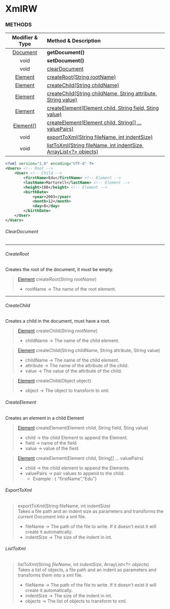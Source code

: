 # XmlRW

### METHODS
|                                           Modifier & Type                                           | Method & Description                                                           |
|:---------------------------------------------------------------------------------------------------:|:-------------------------------------------------------------------------------|
|  [Document](https://docs.oracle.com/en/java/javase/17/docs/api/java.xml/org/w3c/dom/Document.html)  | **getDocument()**                                                              |
|                                                void                                                 | **setDocument()**                                                              |
|                                                void                                                 | [clearDocument](#cleardocument)                                                |
|   [Element](https://docs.oracle.com/en/java/javase/17/docs/api/java.xml/org/w3c/dom/Element.html)   | [createRoot(String rootName)](#createroot)                                     |
|   [Element](https://docs.oracle.com/en/java/javase/17/docs/api/java.xml/org/w3c/dom/Element.html)   | [createChild(String childName)](#createchild)                                  |
|   [Element](https://docs.oracle.com/en/java/javase/17/docs/api/java.xml/org/w3c/dom/Element.html)   | [createChild(String childName, String attribute, String value)](#createchild)  |
|   [Element](https://docs.oracle.com/en/java/javase/17/docs/api/java.xml/org/w3c/dom/Element.html)   | [createElement(Element child, String field, Sting value)](#createelement)      |
| [Element\[\]](https://docs.oracle.com/en/java/javase/17/docs/api/java.xml/org/w3c/dom/Element.html) | [createElement(Element child, String[] ... valuePairs)](#createelement)        |
|                                                void                                                 | [exportToXml(String fileName, int indentSize)](#exporttoxml)                   |
|                                                void                                                 | [listToXml(String fileName, int indentSize, ArrayList<?> objects)](#listtoxml) |
```xml
<?xml version="1.0" encoding="UTF-8" ?>
<Users> <!-- Root -->
    <User> <!-- Child -->
        <firstName>Edu</firstName> <!-- Element -->
        <lastName>Martorell</lastName> <!-- Element -->
        <height>188</height> <!-- Element -->
        <birthDate>
            <year>2003</year>
            <month>12</month>
            <day>8</day>
        </birthDate>
    </User>
</Users>
```
###### ClearDocument

---
###### CreateRoot 
Creates the root of the document, it must be empty.
> [Element](https://docs.oracle.com/en/java/javase/17/docs/api/java.xml/org/w3c/dom/Element.html) createRoot(String _rootName_)<br>
> * rootName -> The name of the root element.
---
###### CreateChild
Creates a child in the document, must have a root.
> [Element](https://docs.oracle.com/en/java/javase/17/docs/api/java.xml/org/w3c/dom/Element.html) createChild(String _rootName_)<br>
> * childName -> The name of the child element.

> [Element](https://docs.oracle.com/en/java/javase/17/docs/api/java.xml/org/w3c/dom/Element.html) createChild(String childName, String attribute, String value) <br>
> * childName -> The name of the child element.
> * attribute -> The name of the attribute of the child.
> * value -> The value of the attribute of the child.

> [Element](https://docs.oracle.com/en/java/javase/17/docs/api/java.xml/org/w3c/dom/Element.html) createChild(Object object) <br>
> * object -> The object to transform to xml.
###### CreateElement
Creates an element in a child Element
> [Element](https://docs.oracle.com/en/java/javase/17/docs/api/java.xml/org/w3c/dom/Element.html) createElement(Element child, String field, Sting value)
> * child -> the child Element to append the Element.
> * field -> name of the field
> * value -> value of the field

> [Element](https://docs.oracle.com/en/java/javase/17/docs/api/java.xml/org/w3c/dom/Element.html) createElement(Element child, String[] ... valuePairs)
> * child -> the child element to append the Elements.
> * valuePairs -> pair values to append to the child.
>   * Example : { "firstName","Edu"}

###### ExportToXml
> exportToXml(String fileName, int indentSize)<br>
> Takes a file path and an indent size as parameters and transforms the current Document into a xml file.
> * fileName -> The path of the file to write. If it doesn't exist it will create it automatically.
> * indentSize -> The size of the indent in int.
###### ListToXml
> listToXml(String _fileName_, int _indentSize_, ArrayList<?> _objects_)<br>
> Takes a list of objects, a file path and an indent as parameters and transforms them into a xml file.
> * fileName -> The path of the file to write. If it doesn't exist it will create it automatically.
> * indentSize -> The size of the indent in int.
> * objects -> The list of objects to transform to xml.